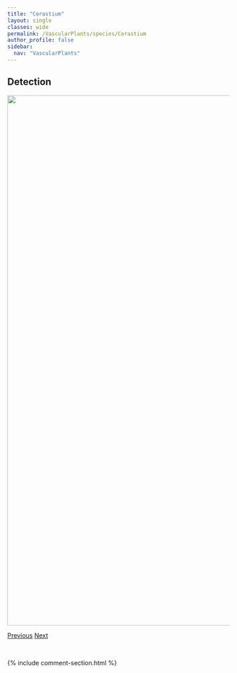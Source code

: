 ```yaml
---
title: "Cerastium"
layout: single
classes: wide
permalink: /VascularPlants/species/Cerastium
author_profile: false
sidebar:
  nav: "VascularPlants"
---
```


<h2>Detection</h2>

<a href="https://drive.google.com/uc?export=view&id=10VBWnk8ealVnKUdxfo85SVzUMGLRxVpJ">
<img src="https://drive.google.com/uc?export=view&id=10VBWnk8ealVnKUdxfo85SVzUMGLRxVpJ" height = "1200" width = "800">
</a>


<a href="/DevelopmentWebsite/VascularPlants/species/CentaureaCyanus" class="pagination--pager" title="Centaurea cyanus">Previous</a> <a href="/DevelopmentWebsite/VascularPlants/species/CerastiumArvense" class="pagination--pager" title="Cerastium arvense">Next</a>

<p>&nbsp;</p>

{% include comment-section.html %}
